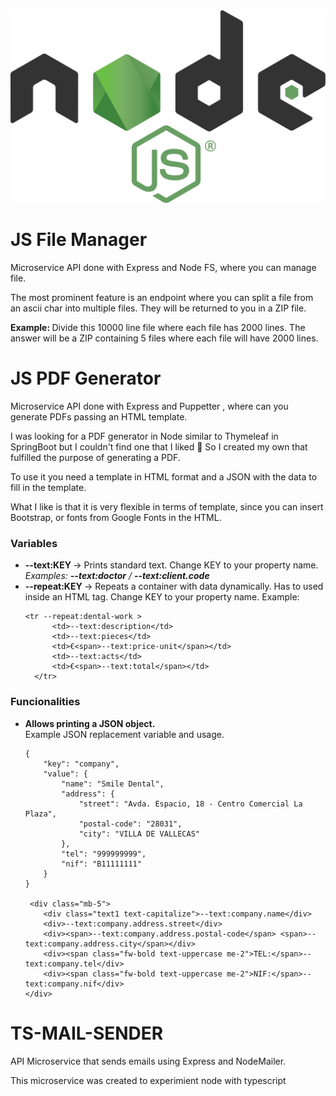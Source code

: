 <img title="a title" src="Node.js_logo.png">


# JS File Manager
Microservice API done with Express and Node FS, where you can manage file.

The most prominent feature is an endpoint where you can split a file from an ascii char into multiple files. They will be returned to you in a ZIP file.

<strong>Example: </strong> Divide this 10000 line file where each file has 2000 lines. The answer will be a ZIP containing 5 files where each file will have 2000 lines.

# JS PDF Generator
Microservice API done with Express and Puppetter , where can you generate PDFs passing an HTML template.

I was looking for a PDF generator in Node similar to Thymeleaf in SpringBoot but I couldn't find one that I liked 🥲
So I created my own that fulfilled the purpose of generating a PDF.

To use it you need a template in HTML format and a JSON with the data to fill in the template.

What I like is that it is very flexible in terms of template, since you can insert Bootstrap, or fonts from Google Fonts in the HTML.

<h3>Variables</h3>
<ul>
  <li><b> --text:KEY </b> -> Prints standard text. Change KEY to your property name. <i>Examples: <b>--text:doctor</b> / <b>--text:client.code</b></i></li>
  <li><b> --repeat:KEY </b> -> Repeats a container with data dynamically. Has to used inside an HTML tag. Change KEY to your property name. Example:
    
    <tr --repeat:dental-work >
          <td>--text:description</td>
          <td>--text:pieces</td>
          <td>€<span>--text:price-unit</span></td>
          <td>--text:acts</td>
          <td>€<span>--text:total</span></td>
      </tr>
     
  </li>
</ul>
<h3>Funcionalities</h3>
<ul>
  <li>
    <p><b>Allows printing a JSON object. </b><br/>Example JSON replacement variable and usage.</p>

    {
        "key": "company",
        "value": {
            "name": "Smile Dental",
            "address": {
                "street": "Avda. Espacio, 18 - Centro Comercial La Plaza",
                "postal-code": "28031",
                "city": "VILLA DE VALLECAS"
            },
            "tel": "999999999",
            "nif": "B11111111"
        }
    }
 
     <div class="mb-5">
        <div class="text1 text-capitalize">--text:company.name</div>
        <div>--text:company.address.street</div>
        <div><span>--text:company.address.postal-code</span> <span>--text:company.address.city</span></div>
        <div><span class="fw-bold text-uppercase me-2">TEL:</span>--text:company.tel</div>
        <div><span class="fw-bold text-uppercase me-2">NIF:</span>--text:company.nif</div>
    </div>

  </li>
</ul>

# TS-MAIL-SENDER
API Microservice that sends emails using Express and NodeMailer. 

This microservice was created to experimient node with typescript

